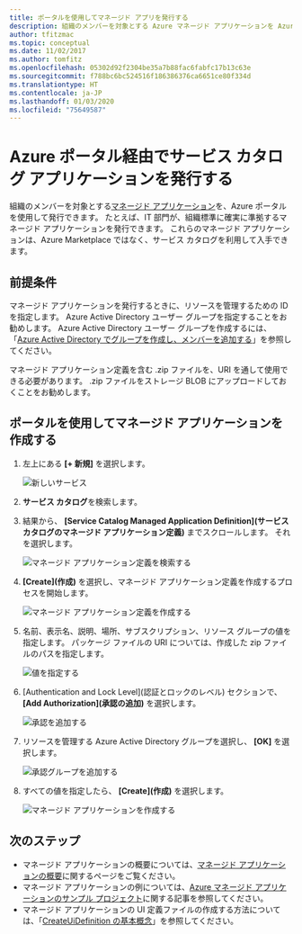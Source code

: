 ```yaml
---
title: ポータルを使用してマネージド アプリを発行する
description: 組織のメンバーを対象とする Azure マネージド アプリケーションを Azure ポータルを使用して作成する方法について説明します。
author: tfitzmac
ms.topic: conceptual
ms.date: 11/02/2017
ms.author: tomfitz
ms.openlocfilehash: 05302d92f2304be35a7b88fac6fabfc17b13c63e
ms.sourcegitcommit: f788bc6bc524516f186386376ca6651ce80f334d
ms.translationtype: HT
ms.contentlocale: ja-JP
ms.lasthandoff: 01/03/2020
ms.locfileid: "75649587"
---
```

# <a name="publish-a-service-catalog-application-through-azure-portal"></a>Azure ポータル経由でサービス カタログ アプリケーションを発行する

組織のメンバーを対象とする[マネージド アプリケーション](overview.md)を、Azure ポータルを使用して発行できます。 たとえば、IT 部門が、組織標準に確実に準拠するマネージド アプリケーションを発行できます。 これらのマネージド アプリケーションは、Azure Marketplace ではなく、サービス カタログを利用して入手できます。

## <a name="prerequisites"></a>前提条件

マネージド アプリケーションを発行するときに、リソースを管理するための ID を指定します。 Azure Active Directory ユーザー グループを指定することをお勧めします。 Azure Active Directory ユーザー グループを作成するには、「[Azure Active Directory でグループを作成し、メンバーを追加する](../../active-directory/fundamentals/active-directory-groups-create-azure-portal.md)」を参照してください。 

マネージド アプリケーション定義を含む .zip ファイルを、URI を通して使用できる必要があります。 .zip ファイルをストレージ BLOB にアップロードしておくことをお勧めします。 

## <a name="create-managed-application-with-portal"></a>ポータルを使用してマネージド アプリケーションを作成する

1. 左上にある **[+ 新規]** を選択します。

   ![新しいサービス](./media/publish-portal/new.png)

1. **サービス カタログ**を検索します。

1. 結果から、 **[Service Catalog Managed Application Definition]\(サービス カタログのマネージド アプリケーション定義\)** までスクロールします。 それを選択します。

   ![マネージド アプリケーション定義を検索する](./media/publish-portal/select-managed-apps-definition.png)

1. **[Create]\(作成\)** を選択し、マネージド アプリケーション定義を作成するプロセスを開始します。

   ![マネージド アプリケーション定義を作成する](./media/publish-portal/create-definition.png)

1. 名前、表示名、説明、場所、サブスクリプション、リソース グループの値を指定します。 パッケージ ファイルの URI については、作成した zip ファイルのパスを指定します。

   ![値を指定する](./media/publish-portal/fill-application-values.png)

1. [Authentication and Lock Level]\(認証とロックのレベル\) セクションで、 **[Add Authorization]\(承認の追加\)** を選択します。

   ![承認を追加する](./media/publish-portal/add-authorization.png)

1. リソースを管理する Azure Active Directory グループを選択し、 **[OK]** を選択します。

   ![承認グループを追加する](./media/publish-portal/add-auth-group.png)

1. すべての値を指定したら、 **[Create]\(作成\)** を選択します。

   ![マネージド アプリケーションを作成する](./media/publish-portal/create-app.png)

## <a name="next-steps"></a>次のステップ

* マネージド アプリケーションの概要については、[マネージド アプリケーションの概要](overview.md)に関するページをご覧ください。
* マネージド アプリケーションの例については、[Azure マネージド アプリケーションのサンプル プロジェクト](sample-projects.md)に関する記事を参照してください。
* マネージド アプリケーションの UI 定義ファイルの作成する方法については、「[CreateUiDefinition の基本概念](create-uidefinition-overview.md)」を参照してください。